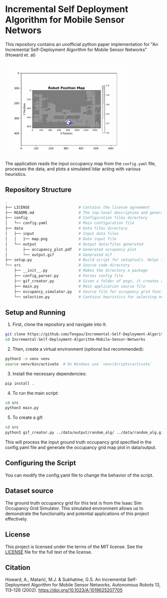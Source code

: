 # Incremental Self Deployment Algorithm for Mobile Sensor Networs

This repository contains an unofficial python paper implementation for "An Incremental Self-Deployment Algorithm for Mobile Sensor Networks" (Howard et. al)

<img src="./data/boundary_alg.gif" alt="Demo GIF" width="400"/>


The application reads the input occupancy map from the `config.yaml` file, processes the data, and plots a simulated lidar acting with various heuristics.

## Repository Structure

```bash
.
├── LICENSE                      # Contains the license agreement 
├── README.md                    # The top-level description and general information
├── config                       # Configuration files directory
│   └── config.yaml              # Main configuration file
├── data                         # Data files directory
│   ├── input                    # Input data files
│   │   ├── map.png              # Data input file
│   └── output                   # Output data/files generated
│       ├── occupancy_plot.pdf   # Generated occupancy plot
│       └── output.gif           # Generated Gif
├── setup.py                     # Build script for setuptools. Helps in packaging and distribution.
└── src                          # Source code directory
    ├── __init__.py              # Makes the directory a package
    ├── config_parser.py         # Parses config file
    ├── gif_creator.py           # Given a folder of pngs, it creates a gif
    ├── main.py                  # Main application source file
    ├── occupancy_simulator.py   # Source file for occupancy grid functionalities
    └── selection.py             # Contains heuristics for selecting next pose

```

## Setup and Running
1. First, clone the repository and navigate into it:
```bash
git clone https://github.com/Tengau/Incremental-Self-Deployment-Algorithm-Mobile-Sensor-Networks.git
cd Incremental-Self-Deployment-Algorithm-Mobile-Sensor-Networks
```
2. Then, create a virtual environment (optional but recommended):
```bash
python3 -m venv venv
source venv/bin/activate  # On Windows use `venv\Scripts\activate`
```
3. Install the necessary dependencies:
```bash
pip install .
```
4. To run the main script:
```bash
cd src
python3 main.py
```
5. To create a gif:
```bash
cd src
python3 gif_creator.py ../data/output/random_alg/ ../data/random_alg.gif
```

This will process the input ground truth occupancy grid specified in the config.yaml file and generate the occupancy grid map plot in data/output.

## Configuring the Script
You can modify the config.yaml file to change the behavior of the script. 

## Dataset source

The ground truth occupancy grid for this test is from the Isaac Sim Occupancy Grid Simulator. This simulated environment allows us to demonstrate the functionality and potential applications of this project effectively.


## License
This project is licensed under the terms of the MIT license. See the [LICENSE](LICENCE) file for the full text of the license.

## Citation
Howard, A., Matarić, M.J. & Sukhatme, G.S. An Incremental Self-Deployment Algorithm for Mobile Sensor Networks. Autonomous Robots 13, 113–126 (2002). https://doi.org/10.1023/A:1019625207705
